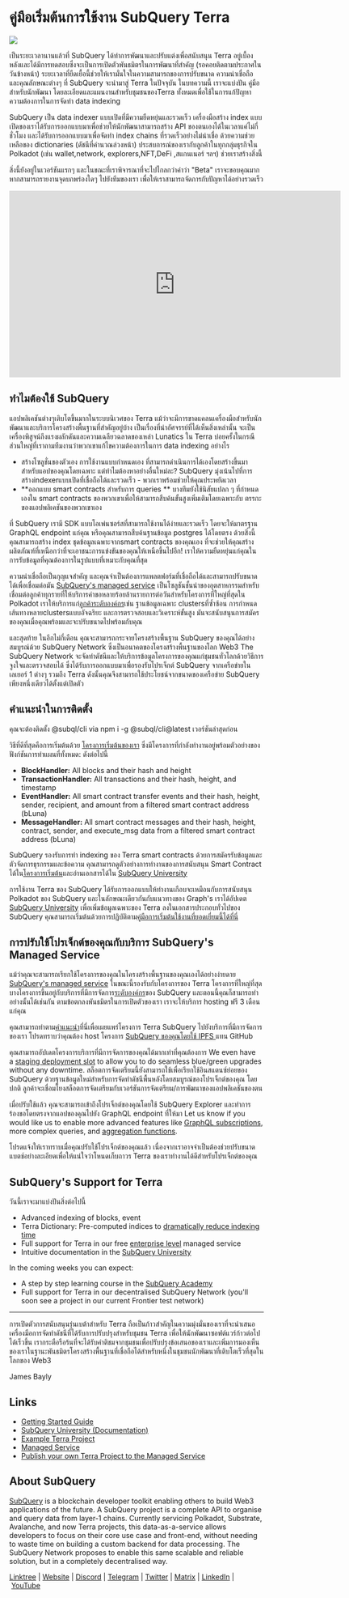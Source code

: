 # คู่มือเริ่มต้นการใช้งาน SubQuery Terra

![](https://miro.medium.com/max/1400/1*DiTE9KuzH0xHLojzGWxOuw.png)

เป็นระยะเวลานานแล้วที่ SubQuery ได้ทำการพัฒนาและปรับแต่งเพื่อสนับสนุน Terra อยู่เบื้องหลังและได้มีการทดสอบซึ่งจะเป็นการเปิดตัวพันธมิตรในการพัฒนาที่สำคัญ (รอคอยติดตามประกาศในวันข้างหน้า) ระยะเวลาที่ยืดเยื้อนี้ช่วยให้เรามั่นใจในความสามารถของการปรับขนาด ความน่าเชื่อถือ และคุณลักษณะต่างๆ ที่ SubQuery จะนำมาสู่ Terra ในปัจจุบัน ในบทความนี้ เราจะแบ่งปัน คู่มือสำหรับนักพัฒนา โดยละเอียดและแผนงานสำหรับชุมชนของTerra ทั้งหมดเพื่อใช้ในการแก้ปัญหาความต้องการในการจัดทำ data indexing

SubQuery เป็น data indexer แบบเปิดที่มีความยืดหยุ่นและรวดเร็ว เครื่องมือสร้าง index แบบเปิดของเราได้รับการออกแบบมาเพื่อช่วยให้นักพัฒนาสามารถสร้าง API ของตนเองได้ในเวลาแค่ไม่กี่ชั่วโมง และได้รับการออกแบบมาเพื่อจัดทำ index chains ที่รวดเร็วอย่างไม่น่าเชื่อ ด้วยความช่วยเหลือของ dictionaries (ดัชนีที่คำนวณล่วงหน้า) ประสบการณ์ของเรากับลูกค้าในทุกกลุ่มธุรกิจใน Polkadot (เช่น wallet,network, explorers,NFT,DeFi ,สแกนเนอร์ ฯลฯ) ช่วยเราสร้างสิ่งนี้

สิ่งนี้ยังอยู่ในเวอร์ชันแรกๆ และในขณะที่เราพิจารณาที่จะไปไกลกว่าคำว่า "Beta" เราจะขอบคุณมากหากสามารถรายงานจุดบกพร่องใดๆ ไปยังทีมของเรา เพื่อให้เราสามารถจัดการกับปัญหาได้อย่างรวดเร็ว

<iframe width="656" height="369" src="https://www.youtube.com/embed/dS7h3isQCeA" title="YouTube video player" frameborder="0" allow="accelerometer; autoplay; clipboard-write; encrypted-media; gyroscope; picture-in-picture" allowfullscreen></iframe>

## ทำไมต้องใช้ SubQuery

แอปพลิเคชันต่างๆเติบโตขึ้นมากในระบบนิเวศของ Terra แม้ว่าจะมีการขาดแคลนเครื่องมือสำหรับนักพัฒนาและบริการโครงสร้างพื้นฐานที่สำคัญอยู่บ้าง เป็นเรื่องที่น่าอัศจรรย์ที่ได้เห็นสิ่งเหล่านั้น จะเป็นเครื่องพิสูจน์ถึงแรงผลักดันและความเฉลียวฉลาดของเหล่า Lunatics ใน Terra บ่อยครั้งในกรณีส่วนใหญ่ที่เราถามทีมงานว่าพวกเขาแก้ไขความต้องการในการ data indexing อย่างไร

- สร้างโซลูชั่นของตัวเอง การใช้งานแบบกำหนดเอง ที่สามารถดำเนินการได้เองโดยสร้างขึ้นมาสำหรับแอปของคุณโดยเฉพาะ แต่ทำไมต้องหาอย่างอื่นใหม่ละ? SubQuery มุ่งเน้นไปที่การสร้างindexerแบบเปิดที่เชื่อถือได้และรวดเร็ว - พวกเราพร้อมช่วยให้คุณประหยัดเวลา
- **ออกแบบ smart contracts สำหรับการ queries ** บางทีมยังใช้นิสัยแปลก ๆ ที่กำหนดเองใน smart contracts ของพวกเขาเพื่อให้สามารถสืบค้นขั้นสูงเพิ่มเติมโดยเฉพาะกับ ตรรกะของแอปพลิเคชันของพวกเขาเอง

ที่ SubQuery เรามี SDK แบบโอเพ่นซอร์สที่สามารถใช้งานได้ง่ายและรวดเร็ว โดยจะให้มาตรฐาน  GraphQL endpoint แก่คุณ หรือคุณสามารถสืบค้นฐานข้อมูล postgres ได้โดยตรง ด้วยสิ่งนี้ คุณสามารถสร้าง index ชุดข้อมูลเฉพาะจากsmart contracts ของคุณเอง ที่จะช่วยให้คุณสร้างผลิตภัณฑ์ที่เหนือกว่าที่จะเอาชนะการแข่งขันของคุณให้เหนือขึ้นไปอีก! เราให้ความยืดหยุ่นแก่คุณในการรับข้อมูลที่คุณต้องการในรูปแบบที่เหมาะกับคุณที่สุด

ความน่าเชื่อถือเป็นกุญแจสำคัญ และคุณจำเป็นต้องการแพลตฟอร์มที่เชื่อถือได้และสามารถปรับขนาดได้เพื่อเชื่อมต่อมัน [SubQuery's managed service](https://subquery.network/managedservices) เป็นโซลูชันชั้นนำของอุตสาหกรรมสำหรับเชื่อมต่อลูกค้าทุกรายที่ให้บริการคำขอหลายร้อยล้านรายการต่อวันสำหรับโครงการที่ใหญ่ที่สุดใน Polkadot เราให้บริการแก่[ลูกค้าระดับองค์กร](./20211228-enterprise-hosted.md)เช่น ฐานข้อมูลเฉพาะ clustersที่ซ้ำซ้อน การกำหนดเส้นทางหลายclustersแบบอัจฉริยะ และการตรวจสอบและวิเคราะห์ขั้นสูง มันจะสนับสนุนการสมัครของคุณเมื่อคุณพร้อมและจะปรับขนาดไปพร้อมกับคุณ

และสุดท้าย ในอีกไม่กี่เดือน คุณจะสามารถกระจายโครงสร้างพื้นฐาน SubQuery ของคุณได้อย่างสมบูรณ์ด้วย SubQuery Network ซึ่งเป็นอนาคตของโครงสร้างพื้นฐานของโลก Web3 The SubQuery Network จะจัดทำดัชนีและให้บริการข้อมูลโครงการของคุณแก่ชุมชนทั่วโลกด้วยวิธีการจูงใจและตรวจสอบได้ ซึ่งได้รับการออกแบบมาเพื่อรองรับโปรเจ็กต์ SubQuery จากเครือข่ายในเลเยอร์ 1 ต่างๆ รวมถึง Terra ดังนั้นคุณจึงสามารถใช้ประโยชน์จากขนาดของเครือข่าย SubQuery เพียงหนึ่งเดียวได้ตั้งแต่เปิดตัว

## คำแนะนำในการติดตั้ง

คุณจะต้องติดตั้ง @subql/cli via npm i -g @subql/cli@latest เวอร์ชันล่าสุดก่อน

วิธีที่ดีที่สุดคือการเริ่มต้นด้วย [โครงการเริ่มต้นของเรา](https://github.com/subquery/terra-subql-starter) ซึ่งมีโครงการที่กำลังทำงานอยู่พร้อมตัวอย่างของฟังก์ชันการทำแผนที่ทั้งหมด: ดังต่อไปนี้

- **BlockHandler:** All blocks and their hash and height
- **TransactionHandler:** All transactions and their hash, height, and timestamp
- **EventHandler:** All smart contract transfer events and their hash, height, sender, recipient, and amount from a filtered smart contract address (bLuna)
- **MessageHandler:** All smart contract messages and their hash, height, contract, sender, and execute_msg data from a filtered smart contract address (bLuna)

SubQuery รองรับการทำ indexing ของ Terra smart contracts ด้วยการสมัครรับข้อมูลและตัวจัดการธุรกรรมและข้อความ คุณสามารถดูตัวอย่างการทำงานของการสนับสนุน Smart Contract ได้ใน[โครงการเริ่มต้น](https://github.com/subquery/terra-subql-starter)และอ่านเอกสารได้ใน [SubQuery University](http://localhost:8080/build/manifest.html#mapping-handlers-and-filters)

การใช้งาน Terra ของ SubQuery ได้รับการออกแบบให้ทำงานเกือบจะเหมือนกับการสนับสนุน Polkadot ของ SubQuery และในลักษณะเดียวกันกับแนวทางของ Graph's เราได้อัปเดต [SubQuery University](https://university.subquery.network/) เพื่อเพิ่มข้อมูลเฉพาะของ Terra ลงในเอกสารประกอบทั่วไปของ SubQuery  คุณสามารถเริ่มต้นด้วยการปฏิบัติตาม[คู่มือการเริ่มต้นใช้งานที่ยอดเยี่ยมนี้ได้ที่นี่](http://university.subquery.network/quickstart/quickstart-terra.html)

## การปรับใช้โปรเจ็กต์ของคุณกับบริการ SubQuery's Managed Service

แม้ว่าคุณจะสามารถเรียกใช้โครงการของคุณในโครงสร้างพื้นฐานของคุณเองได้อย่างง่ายดาย [SubQuery's managed service](https://subquery.network/managedservices) ในขณะนี้รองรับกับโครงการของ Terra โครงการที่ใหญ่ที่สุดบางโครงการขึ้นอยู่กับบริการที่มีการจัดการ[ระดับองค์กร](./20211228-enterprise-hosted.md)ของ SubQuery และตอนนี้คุณก็สามารถทำอย่างนั้นได้เช่นกัน ตามข้อตกลงพันธมิตรในการเปิดตัวของเรา เราจะให้บริการ hosting ฟรี 3 เดือนแก่คุณ

คุณสามารถทำตาม[คำแนะนำ](https://university.subquery.network/run_publish/publish.html)ที่นี่เพื่อเผยแพร่โครงการ Terra SubQuery ไปยังบริการที่มีการจัดการของเรา โปรดทราบว่าคุณต้อง host โครงการ [SubQuery ของคุณโดยใช้ IPFS ](https://university.subquery.network/run_publish/publish.html)แทน GitHub

คุณสามารถอัปเดตโครงการบริการที่มีการจัดการของคุณได้มากเท่าที่คุณต้องการ We even have a [staging deployment slot](./20210604-Deployment-Slots-are-here-for-SubQuery-Projects.md) to allow you to do seamless blue/green upgrades without any downtime. สล็อตการจัดเตรียมนี้ยังสามารถใช้เพื่อเรียกใช้อินสแตนซ์ย่อยของ SubQuery ด้วยฐานข้อมูลใหม่สำหรับการจัดทำดัชนีพื้นหลังโดยสมบูรณ์ของโปรเจ็กต์ของคุณ โดยปกติ ลูกค้าจะเชื่อมโยงสล็อตการจัดเตรียมกับเวอร์ชันการจัดเตรียม/การพัฒนาของแอปพลิเคชันของตน

เมื่อปรับใช้แล้ว คุณจะสามารถเข้าถึงโปรเจ็กต์ของคุณโดยใช้ SubQuery Explorer และทำการร้องขอโดยตรงจากแอปของคุณไปยัง GraphQL endpoint ที่ให้มา Let us know if you would like us to enable more advanced features like [GraphQL subscriptions](https://university.subquery.network/run_publish/subscription.html), more complex queries, and [aggregation functions](https://university.subquery.network/run_publish/aggregate.html).

โปรดแจ้งให้เราทราบเมื่อคุณปรับใช้โปรเจ็กต์ของคุณแล้ว เนื่องจากเราอาจจำเป็นต้องช่วยปรับขนาดแบตช์อย่างละเอียดเพื่อให้แน่ใจว่าโหนดเก็บถาวร Terra ของเราทำงานได้ดีสำหรับโปรเจ็กต์ของคุณ

## SubQuery's Support for Terra

วันนี้เราจะมาแบ่งปันสิ่งต่อไปนี้

-   Advanced indexing of blocks, event
-   Terra Dictionary: Pre-computed indices to [dramatically reduce indexing time](./20210630-SubQuery-Just-Got-a-lot-Faster-with-the-Dictionary.md)
-   Full support for Terra in our free [enterprise level](./20211228-enterprise-hosted.md) managed service
-   Intuitive documentation in the [SubQuery University](https://university.subquery.network/)

In the coming weeks you can expect:

-   A step by step learning course in the [SubQuery Academy](https://blog.subquery.network/blogs/20211018-subquery-launches-the-subquery-academy.html)
-   Full support for Terra in our decentralised SubQuery Network (you'll soon see a project in our current Frontier test network)

---

การเปิดตัวการสนับสนุนรุ่นเบต้าสำหรับ Terra ถือเป็นก้าวสำคัญในความมุ่งมั่นของเราที่จะนำเสนอเครื่องมือการจัดทำดัชนีที่ได้รับการปรับปรุงสำหรับชุมชน Terra เพื่อให้นักพัฒนาซอฟต์แวร์ก้าวต่อไปได้เร็วขึ้น เรากระตือรือร้นที่จะได้รับคำติชมจากชุมชนเพื่อปรับปรุงข้อเสนอของเราและเพิ่มการมองเห็นของเราในฐานะพันธมิตรโครงสร้างพื้นฐานที่เชื่อถือได้สำหรับหนึ่งในชุมชนนักพัฒนาที่เติบโตเร็วที่สุดในโลกของ Web3

James Bayly

## Links

-   [Getting Started Guide](https://university.subquery.network/quickstart/quickstart-terra.html)
-   [SubQuery University (Documentation)](https://university.subquery.network/)
-   [Example Terra Project](https://github.com/subquery/terra-subql-starter)
-   [Managed Service](https://explorer.subquery.network/)
-   [Publish your own Terra Project to the Managed Service](https://project.subquery.network/)

## About SubQuery

[SubQuery](https://subquery.network/) is a blockchain developer toolkit enabling others to build Web3 applications of the future. A SubQuery project is a complete API to organise and query data from layer-1 chains. Currently servicing Polkadot, Substrate, Avalanche, and now Terra projects, this data-as-a-service allows developers to focus on their core use case and front-end, without needing to waste time on building a custom backend for data processing. The SubQuery Network proposes to enable this same scalable and reliable solution, but in a completely decentralised way.

​​[Linktree](https://linktr.ee/subquerynetwork) | [Website](https://subquery.network/) | [Discord](https://discord.com/invite/78zg8aBSMG) | [Telegram](https://t.me/subquerynetwork) | [Twitter](https://twitter.com/subquerynetwork) | [Matrix](https://matrix.to/#/#subquery:matrix.org) | [LinkedIn](https://www.linkedin.com/company/subquery) | [YouTube](https://www.youtube.com/channel/UCi1a6NUUjegcLHDFLr7CqLw)

